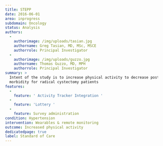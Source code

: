 ```yaml
---
title: STEPP
date: 2016-06-01
area: inprogress
subdomain: Oncology
status: Analysis
authors:
  - 
    authorimage: /img/uploads/tasian.jpg
    authorname: Greg Tasian, MD, MSc, MSCE
    authorrole: Principal Investigator
  - 
    authorimage: /img/uploads/guzzo.jpg
    authorname: Thomas Guzzo, MD, MPH
    authorrole: Principal Investigator
summary: >
  Intent of the study is to increase physical activity to decrease post-operative
  morbidity for radical cystectomy patients
features:
  - 
    feature: ' Activity Tracker Integration '
  - 
    feature: 'Lottery '
  - 
    feature: Survey administration
condition: Hypertension
intervention: Wearables & remote monitoring
outcome: Increased physical activity
dedicatedpage: true
label: Standard of Care
---
```

